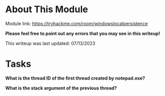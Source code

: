 # About This Module
Module link: https://tryhackme.com/room/windowslocalpersistence

**Please feel free to point out any errors that you may see in this writeup!**

This writeup was last updated: 07/13/2023

# Tasks

**What is the thread ID of the first thread created by notepad.exe?**

**What is the stack argument of the previous thread?**
